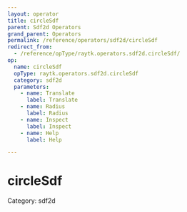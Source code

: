 ```yaml
---
layout: operator
title: circleSdf
parent: Sdf2d Operators
grand_parent: Operators
permalink: /reference/operators/sdf2d/circleSdf
redirect_from:
  - /reference/opType/raytk.operators.sdf2d.circleSdf/
op:
  name: circleSdf
  opType: raytk.operators.sdf2d.circleSdf
  category: sdf2d
  parameters:
    - name: Translate
      label: Translate
    - name: Radius
      label: Radius
    - name: Inspect
      label: Inspect
    - name: Help
      label: Help

---
```


# circleSdf

Category: sdf2d

